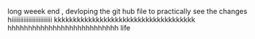 long weeek end , devloping the git hub file to practically see the changes 
hiiiiiiiiiiiiiiiiiiiiiiii
kkkkkkkkkkkkkkkkkkkkkkkkkkkkkkkkkkkkk
hhhhhhhhhhhhhhhhhhhhhhhhhhh
life 
